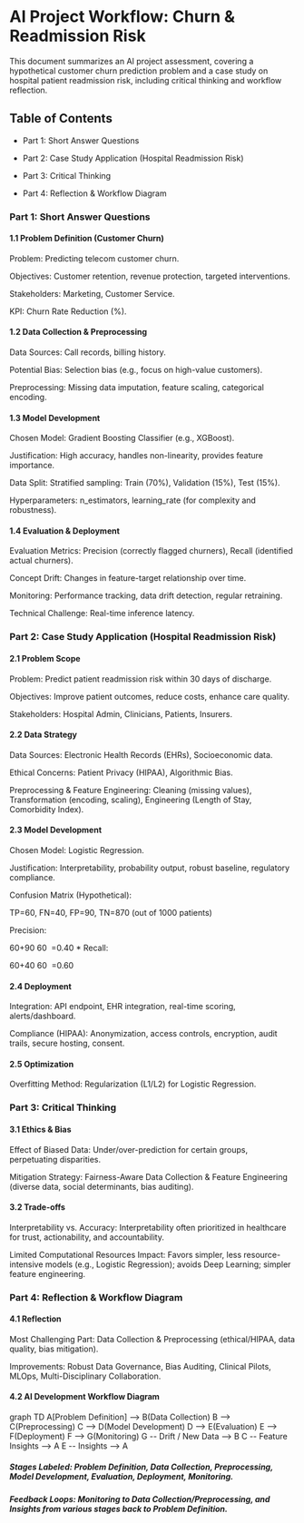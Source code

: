 # AI Project Workflow: Churn & Readmission Risk
This document summarizes an AI project assessment, covering a hypothetical customer churn prediction problem and a case study on hospital patient readmission risk, including critical thinking and workflow reflection.

## Table of Contents
- Part 1: Short Answer Questions

- Part 2: Case Study Application (Hospital Readmission Risk)

- Part 3: Critical Thinking

- Part 4: Reflection & Workflow Diagram

### Part 1: Short Answer Questions
#### 1.1 Problem Definition (Customer Churn)
Problem: Predicting telecom customer churn.

Objectives: Customer retention, revenue protection, targeted interventions.

Stakeholders: Marketing, Customer Service.

KPI: Churn Rate Reduction (%).

#### 1.2 Data Collection & Preprocessing
Data Sources: Call records, billing history.

Potential Bias: Selection bias (e.g., focus on high-value customers).

Preprocessing: Missing data imputation, feature scaling, categorical encoding.

#### 1.3 Model Development
Chosen Model: Gradient Boosting Classifier (e.g., XGBoost).

Justification: High accuracy, handles non-linearity, provides feature importance.

Data Split: Stratified sampling: Train (70%), Validation (15%), Test (15%).

Hyperparameters: n_estimators, learning_rate (for complexity and robustness).

#### 1.4 Evaluation & Deployment
Evaluation Metrics: Precision (correctly flagged churners), Recall (identified actual churners).

Concept Drift: Changes in feature-target relationship over time.

Monitoring: Performance tracking, data drift detection, regular retraining.

Technical Challenge: Real-time inference latency.

### Part 2: Case Study Application (Hospital Readmission Risk)
#### 2.1 Problem Scope
Problem: Predict patient readmission risk within 30 days of discharge.

Objectives: Improve patient outcomes, reduce costs, enhance care quality.

Stakeholders: Hospital Admin, Clinicians, Patients, Insurers.

#### 2.2 Data Strategy
Data Sources: Electronic Health Records (EHRs), Socioeconomic data.

Ethical Concerns: Patient Privacy (HIPAA), Algorithmic Bias.

Preprocessing & Feature Engineering: Cleaning (missing values), Transformation (encoding, scaling), Engineering (Length of Stay, Comorbidity Index).

#### 2.3 Model Development
Chosen Model: Logistic Regression.

Justification: Interpretability, probability output, robust baseline, regulatory compliance.

Confusion Matrix (Hypothetical):

TP=60, FN=40, FP=90, TN=870 (out of 1000 patients)

Precision: 

60+90
60
​
 =0.40
    * Recall:

60+40
60
​
 =0.60
#### 2.4 Deployment
Integration: API endpoint, EHR integration, real-time scoring, alerts/dashboard.

Compliance (HIPAA): Anonymization, access controls, encryption, audit trails, secure hosting, consent.

#### 2.5 Optimization
Overfitting Method: Regularization (L1/L2) for Logistic Regression.

### Part 3: Critical Thinking
#### 3.1 Ethics & Bias
Effect of Biased Data: Under/over-prediction for certain groups, perpetuating disparities.

Mitigation Strategy: Fairness-Aware Data Collection & Feature Engineering (diverse data, social determinants, bias auditing).

#### 3.2 Trade-offs
Interpretability vs. Accuracy: Interpretability often prioritized in healthcare for trust, actionability, and accountability.

Limited Computational Resources Impact: Favors simpler, less resource-intensive models (e.g., Logistic Regression); avoids Deep Learning; simpler feature engineering.

### Part 4: Reflection & Workflow Diagram
#### 4.1 Reflection
Most Challenging Part: Data Collection & Preprocessing (ethical/HIPAA, data quality, bias mitigation).

Improvements: Robust Data Governance, Bias Auditing, Clinical Pilots, MLOps, Multi-Disciplinary Collaboration.

#### 4.2 AI Development Workflow Diagram
graph TD
    A[Problem Definition] --> B(Data Collection)
    B --> C(Preprocessing)
    C --> D(Model Development)
    D --> E(Evaluation)
    E --> F(Deployment)
    F --> G(Monitoring)
    G -- Drift / New Data --> B
    C -- Feature Insights --> A
    E -- Insights --> A

##### Stages Labeled: Problem Definition, Data Collection, Preprocessing, Model Development, Evaluation, Deployment, Monitoring.

##### Feedback Loops: Monitoring to Data Collection/Preprocessing, and Insights from various stages back to Problem Definition.
